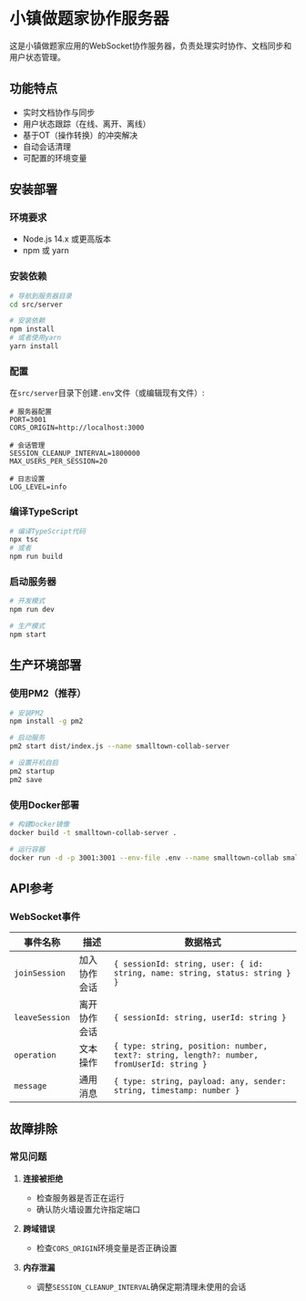 # 小镇做题家协作服务器

这是小镇做题家应用的WebSocket协作服务器，负责处理实时协作、文档同步和用户状态管理。

## 功能特点

- 实时文档协作与同步
- 用户状态跟踪（在线、离开、离线）
- 基于OT（操作转换）的冲突解决
- 自动会话清理
- 可配置的环境变量

## 安装部署

### 环境要求

- Node.js 14.x 或更高版本
- npm 或 yarn

### 安装依赖

```bash
# 导航到服务器目录
cd src/server

# 安装依赖
npm install
# 或者使用yarn
yarn install
```

### 配置

在`src/server`目录下创建`.env`文件（或编辑现有文件）:

```
# 服务器配置
PORT=3001
CORS_ORIGIN=http://localhost:3000

# 会话管理
SESSION_CLEANUP_INTERVAL=1800000
MAX_USERS_PER_SESSION=20

# 日志设置
LOG_LEVEL=info
```

### 编译TypeScript

```bash
# 编译TypeScript代码
npx tsc
# 或者
npm run build
```

### 启动服务器

```bash
# 开发模式
npm run dev

# 生产模式
npm start
```

## 生产环境部署

### 使用PM2（推荐）

```bash
# 安装PM2
npm install -g pm2

# 启动服务
pm2 start dist/index.js --name smalltown-collab-server

# 设置开机自启
pm2 startup
pm2 save
```

### 使用Docker部署

```bash
# 构建Docker镜像
docker build -t smalltown-collab-server .

# 运行容器
docker run -d -p 3001:3001 --env-file .env --name smalltown-collab smalltown-collab-server
```

## API参考

### WebSocket事件

| 事件名称 | 描述 | 数据格式 |
|---------|------|---------|
| `joinSession` | 加入协作会话 | `{ sessionId: string, user: { id: string, name: string, status: string } }` |
| `leaveSession` | 离开协作会话 | `{ sessionId: string, userId: string }` |
| `operation` | 文本操作 | `{ type: string, position: number, text?: string, length?: number, fromUserId: string }` |
| `message` | 通用消息 | `{ type: string, payload: any, sender: string, timestamp: number }` |

## 故障排除

### 常见问题

1. **连接被拒绝**
   - 检查服务器是否正在运行
   - 确认防火墙设置允许指定端口

2. **跨域错误**
   - 检查`CORS_ORIGIN`环境变量是否正确设置

3. **内存泄漏**
   - 调整`SESSION_CLEANUP_INTERVAL`确保定期清理未使用的会话 